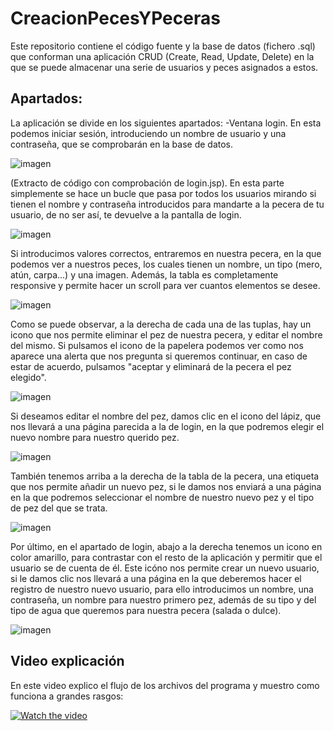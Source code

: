 # CreacionPecesYPeceras
Este repositorio contiene el código fuente y la base de datos (fichero .sql) que conforman una aplicación CRUD (Create, Read, Update, Delete) en la que se puede almacenar una serie de usuarios y peces asignados a estos.
## Apartados:
La aplicación se divide en los siguientes apartados:
-Ventana login. En esta podemos iniciar sesión, introduciendo un nombre de usuario y una contraseña, que se comprobarán en la base de datos.

![imagen](https://user-images.githubusercontent.com/91873580/154850265-bcae3875-771c-4a39-9a41-428606a597ab.png)

(Extracto de código con comprobación de login.jsp).
En esta parte simplemente se hace un bucle que pasa por todos los usuarios mirando si tienen el nombre y contraseña introducidos para mandarte a la pecera de tu usuario, de no ser así, te devuelve a la pantalla de login.

![imagen](https://user-images.githubusercontent.com/91873580/154850353-72e26d0f-28ee-4e5f-a6f7-5fc80dbb5585.png)

Si introducimos valores correctos, entraremos en nuestra pecera, en la que podemos ver a nuestros peces, los cuales tienen un nombre, un tipo (mero, atún, carpa...) y una imagen. Además, la tabla es completamente responsive y permite hacer un scroll para ver cuantos elementos se desee.

![imagen](https://user-images.githubusercontent.com/91873580/155166282-fe5f288d-cef9-446f-aa49-11a02541a089.png)


Como se puede observar, a la derecha de cada una de las tuplas, hay un icono que nos permite eliminar el pez de nuestra pecera, y editar el nombre del mismo.
Si pulsamos el icono de la papelera podemos ver como nos aparece una alerta que nos pregunta si queremos continuar, en caso de estar de acuerdo, pulsamos "aceptar y eliminará de la pecera el pez elegido".

![imagen](https://user-images.githubusercontent.com/91873580/154851060-c925cdb9-f8b1-44e5-9967-6635236666c4.png)

 Si deseamos editar el nombre del pez, damos clic en el icono del lápiz, que nos llevará a una página parecida a la de login, en la que podremos elegir el nuevo nombre para nuestro querido pez.
 
 ![imagen](https://user-images.githubusercontent.com/91873580/154851184-a8c82e20-56e0-4f75-905b-eb75a554e4b7.png)

También tenemos arriba a la derecha de la tabla de la pecera, una etiqueta que nos permite añadir un nuevo pez, si le damos nos enviará a una página en la que podremos seleccionar el nombre de nuestro nuevo pez y el tipo de pez del que se trata.

![imagen](https://user-images.githubusercontent.com/91873580/154851316-b0a3e4f1-0319-4ee6-b315-c500266dbe44.png)

Por último, en el apartado de login, abajo a la derecha tenemos un icono en color amarillo, para contrastar con el resto de la aplicación y permitir que el usuario se de cuenta de él. Este icóno nos permite crear un nuevo usuario, si le damos clic nos llevará a una página en la que deberemos hacer el registro de nuestro nuevo usuario, para ello introducimos un nombre, una contraseña, un nombre para nuestro primero pez, además de su tipo y del tipo de agua que queremos para nuestra pecera (salada o dulce).

![imagen](https://user-images.githubusercontent.com/91873580/154851900-9b4755a1-9d93-4da0-b42a-05dcc27050f0.png)

## Video explicación
En este video explico el flujo de los archivos del programa y muestro como funciona a grandes rasgos:

[![Watch the video](https://user-images.githubusercontent.com/91873580/154855783-9398b583-d211-4900-ade5-e0442e648b34.png)](https://youtu.be/4yWZi9vN1Ck)
